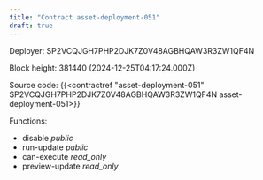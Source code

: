 ```yaml
---
title: "Contract asset-deployment-051"
draft: true
---
```

Deployer: SP2VCQJGH7PHP2DJK7Z0V48AGBHQAW3R3ZW1QF4N


 



Block height: 381440 (2024-12-25T04:17:24.000Z)

Source code: {{<contractref "asset-deployment-051" SP2VCQJGH7PHP2DJK7Z0V48AGBHQAW3R3ZW1QF4N asset-deployment-051>}}

Functions:

* disable _public_
* run-update _public_
* can-execute _read_only_
* preview-update _read_only_
